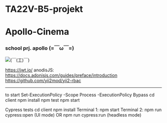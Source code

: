 # TA22V-B5-projekt

# Apollo-Cinema
### school prj. apollo (=￣ω￣=)

![(￣(工)￣)](https://github.com/user-attachments/assets/847f0502-6006-430d-ba4a-36c693d25793)

https://jwt.io/
anodisJS: https://docs.adonisjs.com/guides/preface/introduction
https://github.com/yii2mod/yii2-rbac




____________________________________________________________________
to start
    Set-ExecutionPolicy -Scope Process -ExecutionPolicy Bypass
    cd client 
    npm install
    npm test
    npm start


Cypress tests
    cd client
    npm install
    Terminal 1: npm start
    Terminal 2: npm run cypress:open (UI mode) OR npm run cypress:run (headless mode)